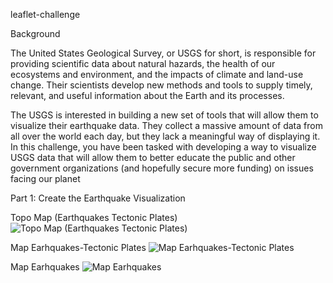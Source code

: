 leaflet-challenge

Background

The United States Geological Survey, or USGS for short, is responsible for providing scientific data about natural hazards, the health of our ecosystems and environment, and the impacts of climate and land-use change. Their scientists develop new methods and tools to supply timely, relevant, and useful information about the Earth and its processes.

The USGS is interested in building a new set of tools that will allow them to visualize their earthquake data. They collect a massive amount of data from all over the world each day, but they lack a meaningful way of displaying it. In this challenge, you have been tasked with developing a way to visualize USGS data that will allow them to better educate the public and other government organizations (and hopefully secure more funding) on issues facing our planet

Part 1: Create the Earthquake Visualization

Topo Map (Earthquakes   Tectonic Plates)
![Topo Map (Earthquakes   Tectonic Plates)](https://github.com/fishde2020/leaflet-challenge/assets/63689919/7ecdc93b-2115-49fd-8d55-8146f2b3d09a)

Map Earhquakes-Tectonic Plates
![Map Earhquakes-Tectonic Plates](https://github.com/fishde2020/leaflet-challenge/assets/63689919/28f6aa31-6d34-4dae-af79-22e150cdd767)

Map Earhquakes
![Map Earhquakes](https://github.com/fishde2020/leaflet-challenge/assets/63689919/c6b99256-ed69-4c0a-8821-beefa61fb0a2)
